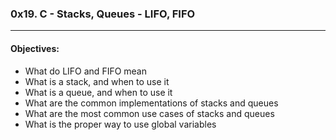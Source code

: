### 0x19. C - Stacks, Queues - LIFO, FIFO  
---  
#### Objectives:   
- What do LIFO and FIFO mean
- What is a stack, and when to use it
- What is a queue, and when to use it
- What are the common implementations of stacks and queues
- What are the most common use cases of stacks and queues
- What is the proper way to use global variables
